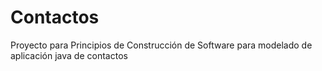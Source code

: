 # Contactos
Proyecto para Principios de Construcción de Software para modelado de aplicación java de contactos

